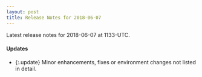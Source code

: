 ```yaml
---
layout: post
title: Release Notes for 2018-06-07
---
```


Latest release notes for 2018-06-07 at 1133-UTC.

<div class='updates' markdown='1'>

#### Updates

- {:.update} Minor enhancements, fixes or environment changes not listed in detail.

</div>


